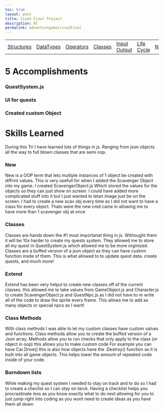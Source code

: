 ```yaml
---
toc: true
layout: post
title: Csse2 Final Project
description: Bl
permalink: adventuregame/csse2Final
---
```


<html>
<table>
    <tr>
        <td><a href="{{site.baseurl}}/cssefinaltri2/controlStructures">Structures</a></td>
        <td><a href="{{site.baseurl}}/cssefinaltri2/datatypes">DataTypes</a></td>
        <td><a href="{{site.baseurl}}/cssefinaltri2/operators">Operators</a></td>
        <td><a href="{{site.baseurl}}/cssefinaltri2/classes">Classes</a></td>
        <td><a href="{{site.baseurl}}/cssefinaltri2/inputoutput">Input Output</a></td>
        <td><a href="{{site.baseurl}}/cssefinaltri2/lifecycle">Life Cycle</a></td>
        <td><a href="{{site.baseurl}}/cssefinaltri2/nightAtTheMuseum">N@tM</a></td>
    </tr>
</table>
</html>


# 5 Accomplishments

### QuestSystem.js

### UI for quests

### Created custom Object


# Skills Learned

During this Tri I have learned lots of things in js. Ranging from json objects all the way to full blown classes that are semi oop.

### New
New is a OOP term that lets multiple instances of 1 object be created with diffrint values. This is very usefull for when I added the Scavenger Object into my game. I created ScavengerObject.js Which stored the values for the objects so they can just show on screen. I could have added more complicated stuff into it but I just wanted to letan image just be on the screen. I had to create a new scav obj every time as I did not want to have a class for every object. Thats were the new cmd came in allowing me to have more than 1 scavenger obj at once

### Classes

Classes are hands down the #1 most importanat thing in js. Withought them it will be 10x harder to create my quests system. They allowed me to store all my quest in QuestSystem.js which allowed me to be more orginized. Classes are a buffed version of a json object as they can have custom function insde of them. This is what allowed to to update quest data. create quests, and much more!


### Extend

Extend has been very helpul to create new classes off of the current classes. this allowed me to take values from GameObject.js and Character.js to create ScavengerObject.js and QuestNpc.js as I did not have to re write all of the code to draw the sprite every frame. This allows me to add as many objects or special npcs as I want!


### Class Methods

With class methods I was able to let my custom classes have custom values and functions. Class methods allow you to create the buffed version of a Json array. Methods allow you to run checks that only apply to the class (or object in oop) this allows you to make custom code For example you can have Car.Drive() this is also how objects have the .Destroy() function as it is built into all game objects. This helps lower the amount of repeated code inside of your code.


### Burndown lists

While making my quest system I needed to stay on track and to do so I had to create a checlist so I can stay on tarck. Having a checklist helps you procrastinate less as you know exactly what to do next allowing for you to just jump right into coding as you wont need to create ideas as you have them all down




